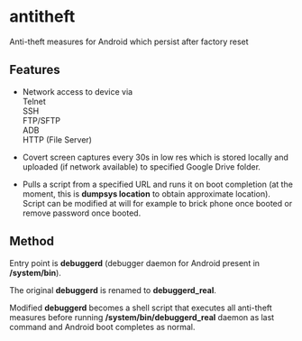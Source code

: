 # antitheft
Anti-theft measures for Android which persist after factory reset  

Features
---
* Network access to device via  
Telnet  
SSH  
FTP/SFTP  
ADB  
HTTP (File Server)

* Covert screen captures every 30s in low res which is stored locally and uploaded (if network available) to specified Google Drive folder.

* Pulls a script from a specified URL and runs it on boot completion (at the moment, this is **dumpsys location** to obtain approximate location). Script can be modified at will for example to brick phone once booted or remove password once booted.

Method
---

Entry point is **debuggerd** (debugger daemon for Android present in **/system/bin**).  

The original **debuggerd** is renamed to **debuggerd_real**.  

Modified **debuggerd** becomes a shell script that executes all anti-theft measures before running **/system/bin/debuggerd_real** daemon as last command and Android boot completes as normal.
